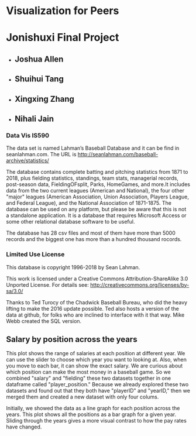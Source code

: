 <head>
<link rel="stylesheet" href="http://cdn.pydata.org/bokeh/release/bokeh-0.11.1.min.css" type="text/css" />
<script type="text/javascript" src="http://cdn.pydata.org/bokeh/release/bokeh-0.11.1.min.js"></script>
<script type="text/javascript">
(function() {
     var fn = function() {
       Bokeh.safely(function() {
         (function(root) {
           function embed_document(root) {
             
           var docs_json = '{"88c57a72-d03c-48b6-9b92-bdaff104d387":{"roots":{"references":[{"attributes":{"callback":null,"tooltips":[["Position: ","@pos"],["Salary: ","$y{(0,0)}"]]},"id":"72dbc6a5-ee7e-4cef-b353-8ba68bcfbdea","type":"HoverTool"},{"attributes":{},"id":"b959a836-c310-4e6f-a865-964de4c86d0e","type":"LinearScale"},{"attributes":{"axis_label":"Salary","formatter":{"id":"9a69664c-d33e-42b8-840d-034ab4bc5f55","type":"NumeralTickFormatter"},"plot":{"id":"928e3750-4536-41de-99ca-4d7f7add34d6","subtype":"Figure","type":"Plot"},"ticker":{"id":"33941359-1c9d-4f4e-a54d-fa61a445152f","type":"BasicTicker"}},"id":"9ec06bb6-4caa-44ed-ad00-aa23d8654333","type":"LinearAxis"},{"attributes":{},"id":"ff0e003e-88b6-4294-aa1b-5e54535024d5","type":"CategoricalTickFormatter"},{"attributes":{"source":{"id":"1fa7ad41-115f-42f8-a7c1-bfb01315b423","type":"ColumnDataSource"}},"id":"c74b2ae9-0815-4b57-a4a9-b3e92cf69cfb","type":"CDSView"},{"attributes":{"fill_color":{"field":"color"},"line_color":{"field":"color"},"top":{"field":"salary"},"width":{"value":0.9},"x":{"field":"pos"}},"id":"dcb9ad86-7c75-4a7c-83a6-3840b6575d74","type":"VBar"},{"attributes":{"data_source":{"id":"1fa7ad41-115f-42f8-a7c1-bfb01315b423","type":"ColumnDataSource"},"glyph":{"id":"dcb9ad86-7c75-4a7c-83a6-3840b6575d74","type":"VBar"},"hover_glyph":null,"muted_glyph":null,"nonselection_glyph":{"id":"aec8155a-b597-4c81-ae35-94910c6867c5","type":"VBar"},"selection_glyph":null,"view":{"id":"c74b2ae9-0815-4b57-a4a9-b3e92cf69cfb","type":"CDSView"}},"id":"97bb0cb2-996a-4378-a11f-093f8780b383","type":"GlyphRenderer"},{"attributes":{"plot":null,"text":"Salaries in different positions"},"id":"924045b5-abf2-4062-a25f-32ff5f52b360","type":"Title"},{"attributes":{"active_drag":"auto","active_inspect":"auto","active_scroll":"auto","active_tap":"auto","tools":[{"id":"72dbc6a5-ee7e-4cef-b353-8ba68bcfbdea","type":"HoverTool"}]},"id":"026217e9-2822-4dad-8f34-7f1d3a97ce67","type":"Toolbar"},{"attributes":{"axis_label":"Position","formatter":{"id":"ff0e003e-88b6-4294-aa1b-5e54535024d5","type":"CategoricalTickFormatter"},"plot":{"id":"928e3750-4536-41de-99ca-4d7f7add34d6","subtype":"Figure","type":"Plot"},"ticker":{"id":"9b35e1ba-9605-4a04-b94b-38e9e2ccaed8","type":"CategoricalTicker"}},"id":"05fb6314-0313-4774-a8b8-437b130d4578","type":"CategoricalAxis"},{"attributes":{"callback":null,"factors":["1B","2B","3B","C","OF","P","SS"]},"id":"b3ddf119-a89c-44e4-ab8f-ba89f1b15597","type":"FactorRange"},{"attributes":{"plot":{"id":"928e3750-4536-41de-99ca-4d7f7add34d6","subtype":"Figure","type":"Plot"},"ticker":{"id":"9b35e1ba-9605-4a04-b94b-38e9e2ccaed8","type":"CategoricalTicker"}},"id":"546d84ec-3a81-4c75-9ffd-d075eb13d40b","type":"Grid"},{"attributes":{},"id":"17239136-6c61-4773-8147-33516601e43a","type":"CategoricalScale"},{"attributes":{},"id":"9b35e1ba-9605-4a04-b94b-38e9e2ccaed8","type":"CategoricalTicker"},{"attributes":{"dimension":1,"plot":{"id":"928e3750-4536-41de-99ca-4d7f7add34d6","subtype":"Figure","type":"Plot"},"ticker":{"id":"33941359-1c9d-4f4e-a54d-fa61a445152f","type":"BasicTicker"}},"id":"ad64d1ab-09df-4f29-9199-d5f1693acea3","type":"Grid"},{"attributes":{"callback":null,"column_names":["pos","salary","color"],"data":{"color":["#440154","#443982","#30678D","#208F8C","#35B778","#8DD644","#FDE724"],"pos":["1B","2B","3B","C","OF","P","SS"],"salary":[11166667,7196656,8500000,12071429,12868670,15714286,10000000]},"selected":null,"selection_policy":null},"id":"1fa7ad41-115f-42f8-a7c1-bfb01315b423","type":"ColumnDataSource"},{"attributes":{"items":[{"id":"f685c8eb-8aea-4c79-9624-c832797ff815","type":"LegendItem"}],"orientation":"horizontal","plot":{"id":"928e3750-4536-41de-99ca-4d7f7add34d6","subtype":"Figure","type":"Plot"}},"id":"cbd5f8f3-8cdb-453b-8421-7d9cef80effb","type":"Legend"},{"attributes":{},"id":"33941359-1c9d-4f4e-a54d-fa61a445152f","type":"BasicTicker"},{"attributes":{"fill_alpha":{"value":0.1},"fill_color":{"value":"#1f77b4"},"line_alpha":{"value":0.1},"line_color":{"value":"#1f77b4"},"top":{"field":"salary"},"width":{"value":0.9},"x":{"field":"pos"}},"id":"aec8155a-b597-4c81-ae35-94910c6867c5","type":"VBar"},{"attributes":{"label":{"field":"pos"},"renderers":[{"id":"97bb0cb2-996a-4378-a11f-093f8780b383","type":"GlyphRenderer"}]},"id":"f685c8eb-8aea-4c79-9624-c832797ff815","type":"LegendItem"},{"attributes":{"below":[{"id":"05fb6314-0313-4774-a8b8-437b130d4578","type":"CategoricalAxis"}],"left":[{"id":"9ec06bb6-4caa-44ed-ad00-aa23d8654333","type":"LinearAxis"}],"renderers":[{"id":"05fb6314-0313-4774-a8b8-437b130d4578","type":"CategoricalAxis"},{"id":"546d84ec-3a81-4c75-9ffd-d075eb13d40b","type":"Grid"},{"id":"9ec06bb6-4caa-44ed-ad00-aa23d8654333","type":"LinearAxis"},{"id":"ad64d1ab-09df-4f29-9199-d5f1693acea3","type":"Grid"},{"id":"cbd5f8f3-8cdb-453b-8421-7d9cef80effb","type":"Legend"},{"id":"97bb0cb2-996a-4378-a11f-093f8780b383","type":"GlyphRenderer"}],"title":{"id":"924045b5-abf2-4062-a25f-32ff5f52b360","type":"Title"},"toolbar":{"id":"026217e9-2822-4dad-8f34-7f1d3a97ce67","type":"Toolbar"},"x_range":{"id":"b3ddf119-a89c-44e4-ab8f-ba89f1b15597","type":"FactorRange"},"x_scale":{"id":"17239136-6c61-4773-8147-33516601e43a","type":"CategoricalScale"},"y_range":{"id":"4dea1ebb-7baf-4736-97b5-b560fa8640c8","type":"DataRange1d"},"y_scale":{"id":"b959a836-c310-4e6f-a865-964de4c86d0e","type":"LinearScale"}},"id":"928e3750-4536-41de-99ca-4d7f7add34d6","subtype":"Figure","type":"Plot"},{"attributes":{"format":"$0,0"},"id":"9a69664c-d33e-42b8-840d-034ab4bc5f55","type":"NumeralTickFormatter"},{"attributes":{"callback":null},"id":"4dea1ebb-7baf-4736-97b5-b560fa8640c8","type":"DataRange1d"}],"root_ids":["928e3750-4536-41de-99ca-4d7f7add34d6"]},"title":"Bokeh Application","version":"0.12.15"}}';
           var render_items = [{"docid":"88c57a72-d03c-48b6-9b92-bdaff104d387","elementid":"53026025-0272-44bc-abc9-06d7a7cc4cd3","modelid":"928e3750-4536-41de-99ca-4d7f7add34d6"}];
           root.Bokeh.embed.embed_items(docs_json, render_items);
         
           }
           if (root.Bokeh !== undefined) {
             embed_document(root);
           } else {
             var attempts = 0;
             var timer = setInterval(function(root) {
               if (root.Bokeh !== undefined) {
                 embed_document(root);
                 clearInterval(timer);
               }
               attempts++;
               if (attempts > 100) {
                 console.log("Bokeh: ERROR: Unable to run BokehJS code because BokehJS library is missing")
                 clearInterval(timer);
               }
             }, 10, root)
           }
         })(window);
       });
     };
     if (document.readyState != "loading") fn();
     else document.addEventListener("DOMContentLoaded", fn);
   })();
 </script>
<head>
     
Visualization for Peers
===========
# Jonishuxi Final Project
* ## Joshua Allen
* ## Shuihui Tang
* ## Xingxing Zhang
* ## Nihali Jain
### Data Vis IS590

The data set is named Lahman’s Baseball Database and it can be find in seanlahman.com. The URL is http://seanlahman.com/baseball-archive/statistics/

The database contains complete batting and pitching statistics from 1871 to 2018, plus fielding statistics, standings, team stats, managerial records, post-season data, FieldingOFsplit, Parks, HomeGames, and more.It includes data from the two current leagues (American and National), the four other "major" leagues (American Association, Union Association, Players League, and Federal League), and the National Association of 1871-1875. The database can be used on any platform, but please be aware that this is not a standalone application. It is a database that requires Microsoft Access or some other relational database software to be useful.

The database has 28 csv files and most of them have more than 5000 records and the biggest one has more than a hundred thousand rocords.

### Limited Use License
This database is copyright 1996-2018 by Sean Lahman.

This work is licensed under a Creative Commons Attribution-ShareAlike 3.0 Unported License.  For details see: http://creativecommons.org/licenses/by-sa/3.0/

Thanks to Ted Turocy of the Chadwick Baseball Bureau, who did the heavy lifting to make the 2016 update possible. Ted also hosts a version of the data at github, for folks who are inclined to interface with it that way. Mike Webb created the SQL version.

## Salary by position across the years

This plot shows the range of salaries at each position at different year. We can use the slider to choose which year you want to looking at. Also, when you move to each bar, it can show the exact salary. We are curious about which position can make the most money in a baseball game. So we combined "salary" and "fielding" these two datasets together in one dataframe called "player_position." Because we already explored these two datasets and found out that they both have "playerID" and "yearID," then we merged them and created a new dataset with only four colums.

Initially, we showed the data as a line graph for each position across the years. This plot shows all the positions as a bar graph for a given year. Sliding through the years gives a more visual contrast to how the pay rates have changed.


<a name="figure"></a>
    
<div class="bk-root">
    <div class="bk-plotdiv" id="53026025-0272-44bc-abc9-06d7a7cc4cd3"></div>
</div>
